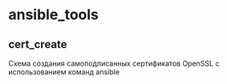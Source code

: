 # ansible_tools

## cert_create
Схема создания самоподписанных сертификатов OpenSSL с использованием команд ansible

##
